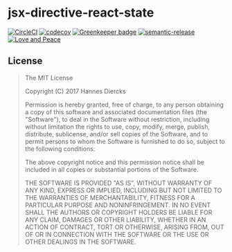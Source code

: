 # jsx-directive-react-state

[![CircleCI](https://circleci.com/gh/kalispera/jsx-directive-react-state.svg?style=shield)](https://circleci.com/gh/kalispera/jsx-directive-react-state)
[![codecov](https://codecov.io/gh/kalispera/jsx-directive-react-state/branch/master/graph/badge.svg)](https://codecov.io/gh/kalispera/jsx-directive-react-state)
[![Greenkeeper badge](https://badges.greenkeeper.io/kalispera/jsx-directive-react-state.svg)](https://greenkeeper.io/)
[![semantic-release](https://img.shields.io/badge/%20%20%F0%9F%93%A6%F0%9F%9A%80-semantic--release-e10079.svg)](https://github.com/semantic-release/semantic-release)
[![Love and Peace](http://love-and-peace.github.io/love-and-peace/badges/base/v1.0.svg)](https://github.com/love-and-peace/love-and-peace/blob/master/versions/base/v1.0/en.md)

## License

> The MIT License
>
> Copyright (C) 2017 Hannes Diercks
>
> Permission is hereby granted, free of charge, to any person obtaining a copy
> of this software and associated documentation files (the "Software"), to deal
> in the Software without restriction, including without limitation the rights
> to use, copy, modify, merge, publish, distribute, sublicense, and/or sell
> copies of the Software, and to permit persons to whom the Software is
> furnished to do so, subject to the following conditions:
>
> The above copyright notice and this permission notice shall be included in all
> copies or substantial portions of the Software.
>
> THE SOFTWARE IS PROVIDED "AS IS", WITHOUT WARRANTY OF ANY KIND, EXPRESS OR
> IMPLIED, INCLUDING BUT NOT LIMITED TO THE WARRANTIES OF MERCHANTABILITY,
> FITNESS FOR A PARTICULAR PURPOSE AND NONINFRINGEMENT. IN NO EVENT SHALL THE
> AUTHORS OR COPYRIGHT HOLDERS BE LIABLE FOR ANY CLAIM, DAMAGES OR OTHER
> LIABILITY, WHETHER IN AN ACTION OF CONTRACT, TORT OR OTHERWISE, ARISING FROM,
> OUT OF OR IN CONNECTION WITH THE SOFTWARE OR THE USE OR OTHER DEALINGS IN THE
> SOFTWARE.
